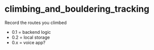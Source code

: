 # climbing_and_bouldering_tracking
Record the routes you climbed

- 0.1 = backend logic
- 0.2 = local storage
- 0.x = voice app?
